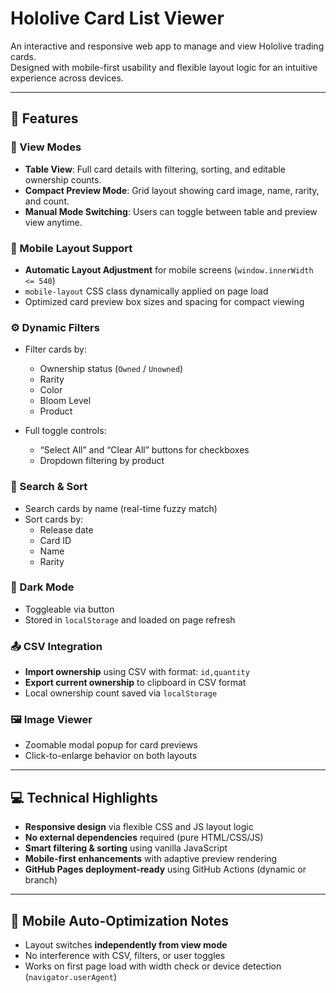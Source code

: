 # Hololive Card List Viewer

An interactive and responsive web app to manage and view Hololive trading cards.  
Designed with mobile-first usability and flexible layout logic for an intuitive experience across devices.

---

## 🚀 Features

### 🔄 View Modes
- **Table View**: Full card details with filtering, sorting, and editable ownership counts.
- **Compact Preview Mode**: Grid layout showing card image, name, rarity, and count.
- **Manual Mode Switching**: Users can toggle between table and preview view anytime.

### 📱 Mobile Layout Support
- **Automatic Layout Adjustment** for mobile screens (`window.innerWidth <= 540`)
- `mobile-layout` CSS class dynamically applied on page load
- Optimized card preview box sizes and spacing for compact viewing

### ⚙️ Dynamic Filters
- Filter cards by:
  - Ownership status (`Owned` / `Unowned`)
  - Rarity
  - Color
  - Bloom Level
  - Product

- Full toggle controls:
  - “Select All” and “Clear All” buttons for checkboxes
  - Dropdown filtering by product

### 🔎 Search & Sort
- Search cards by name (real-time fuzzy match)
- Sort cards by:
  - Release date
  - Card ID
  - Name
  - Rarity

### 🌙 Dark Mode
- Toggleable via button
- Stored in `localStorage` and loaded on page refresh

### 📤 CSV Integration
- **Import ownership** using CSV with format: `id,quantity`
- **Export current ownership** to clipboard in CSV format
- Local ownership count saved via `localStorage`

### 🖼️ Image Viewer
- Zoomable modal popup for card previews
- Click-to-enlarge behavior on both layouts

---

## 💻 Technical Highlights

- **Responsive design** via flexible CSS and JS layout logic
- **No external dependencies** required (pure HTML/CSS/JS)
- **Smart filtering & sorting** using vanilla JavaScript
- **Mobile-first enhancements** with adaptive preview rendering
- **GitHub Pages deployment-ready** using GitHub Actions (dynamic or branch)

---

## 📱 Mobile Auto-Optimization Notes

- Layout switches **independently from view mode**
- No interference with CSV, filters, or user toggles
- Works on first page load with width check or device detection (`navigator.userAgent`)
